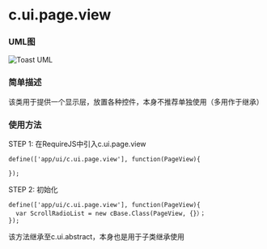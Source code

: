 # c.ui.page.view

### UML图

![Toast UML](../raw/H5V2.2S6/doc/img/c.ui.page.view.png)

### 简单描述
该类用于提供一个显示层，放置各种控件，本身不推荐单独使用（多用作于继承）

### 使用方法

STEP 1: 在RequireJS中引入c.ui.page.view

    define(['app/ui/c.ui.page.view'], function(PageView){

    });

STEP 2: 初始化

    define(['app/ui/c.ui.page.view'], function(PageView){
      var ScrollRadioList = new cBase.Class(PageView, {}）；
    });

该方法继承至c.ui.abstract，本身也是用于子类继承使用